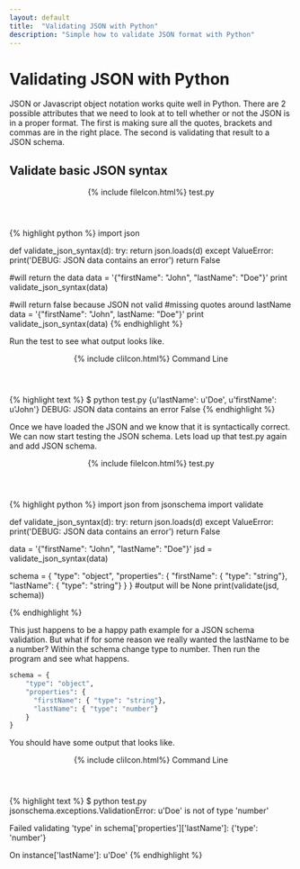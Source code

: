 ```yaml
---
layout: default
title:  "Validating JSON with Python"
description: "Simple how to validate JSON format with Python"
---
```

# Validating JSON with Python

JSON or Javascript object notation works quite well in Python.  There are 2
possible attributes that we need to look at to tell whether or not the JSON is
in a proper format.  The first is making sure all the quotes, brackets and
commas are in the right place.  The second is validating that result to a JSON
schema.


## Validate basic JSON syntax
<div class="w3-card">
<header class="w3-container w3-blue">
  {% include fileIcon.html%}
  test.py
</header>

<div class="w3-container">
{% highlight python %}
import json

def validate_json_syntax(d):
    try:
        return json.loads(d)
    except ValueError:
        print('DEBUG: JSON data contains an error')
        return False

#will return the data
data = '{"firstName": "John", "lastName": "Doe"}'
print validate_json_syntax(data)

#will return false because JSON not valid
#missing quotes around lastName
data = '{"firstName": "John", lastName: "Doe"}'
print validate_json_syntax(data)
{% endhighlight %}
</div>
</div>

Run the test to see what output looks like.

<div class="w3-card">
<header class="w3-container w3-grey">
  {% include cliIcon.html%}
  Command Line
</header>

<div class="w3-container">
{% highlight text %}
$ python test.py
{u'lastName': u'Doe', u'firstName': u'John'}
DEBUG: JSON data contains an error
False
{% endhighlight %}
</div>
</div>

Once we have loaded the JSON and we know that it is syntactically correct. We
can now start testing the JSON schema. Lets load up that test.py again and add
JSON schema.

<div class="w3-card">
<header class="w3-container w3-blue">
  {% include fileIcon.html%}
  test.py
</header>

<div class="w3-container">
{% highlight python %}
import json
from jsonschema import validate

def validate_json_syntax(d):
    try:
        return json.loads(d)
    except ValueError:
        print('DEBUG: JSON data contains an error')
        return False

data = '{"firstName": "John", "lastName": "Doe"}'
jsd = validate_json_syntax(data)

schema = {
    "type": "object",
    "properties": {
      "firstName": { "type": "string"},
      "lastName": { "type": "string"}
    }
}
#output will be None
print(validate(jsd, schema))

{% endhighlight %}
</div>
</div>


This just happens to be a happy path example for a JSON schema validation.  But
what if for some reason we really wanted the lastName to be a number? Within
the schema change type to number.  Then run the program and see what happens.

```python
schema = {
    "type": "object",
    "properties": {
      "firstName": { "type": "string"},
      "lastName": { "type": "number"}
    }
}
```

You should have some output that looks like.

<div class="w3-card">
<header class="w3-container w3-grey">
  {% include cliIcon.html%}
  Command Line
</header>

<div class="w3-container">
{% highlight text %}
$ python test.py
jsonschema.exceptions.ValidationError: u'Doe' is not of type 'number'

Failed validating 'type' in schema['properties']['lastName']:
    {'type': 'number'}

On instance['lastName']:
    u'Doe'
{% endhighlight %}
</div>
</div>
